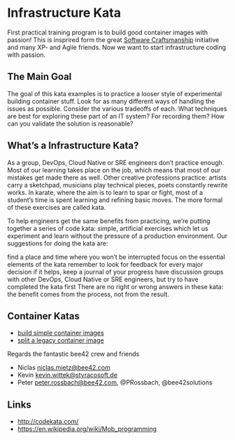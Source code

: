 # Infrastructure Kata

First practical training program is to build good container images with passion!
This is insprired form the great [Software Craftsmanship](http://manifesto.softwarecraftsmanship.org/) initiative and many XP- and Agile friends. Now we want to start infrastructure coding with passion. 

## The Main Goal

The goal of this kata examples is to practice a looser style of experimental building container stuff. Look for as many different ways of handling the issues as possible. Consider the various tradeoffs of each. What techniques are best for exploring these part of an IT system? For recording them? How can you validate the solution is reasonable?

## What’s a Infrastructure Kata?

As a group, DevOps, Cloud Native or SRE engineers don’t practice enough. Most of our learning takes place on the job, which means that most of our mistakes get made there as well. Other creative professions practice: artists carry a sketchpad, musicians play technical pieces, poets constantly rewrite works. In karate, where the aim is to learn to spar or fight, most of a student’s time is spent learning and refining basic moves. The more formal of these exercises are called kata.

To help engineers get the same benefits from practicing, we’re putting together a series of code kata: simple, artificial exercises which let us experiment and learn without the pressure of a production environment. Our suggestions for doing the kata are:

find a place and time where you won’t be interrupted
focus on the essential elements of the kata
remember to look for feedback for every major decision
if it helps, keep a journal of your progress
have discussion groups with other DevOps, Cloud Native or SRE engineers, but try to have completed the kata first
There are no right or wrong answers in these kata: the benefit comes from the process, not from the result.

## Container Katas

* [build simple container images](/kata/containers/kata-01-build-simple-container-images/kata-01_build-simple-container-images.md)
* [split a legacy container image](/kata/containers/kata-02_split-legacy-image/kata-02_split-legacy-image.md)

Regards the fantastic bee42 crew and friends

* Niclas <niclas.mietz@bee42.com>
* Kevin <kevin.wittek@styracosoft.de>
* Peter <peter.rossbach@bee42.com>, @PRossbach, @bee42solutions

## Links

* http://codekata.com/
* https://en.wikipedia.org/wiki/Mob_programming
